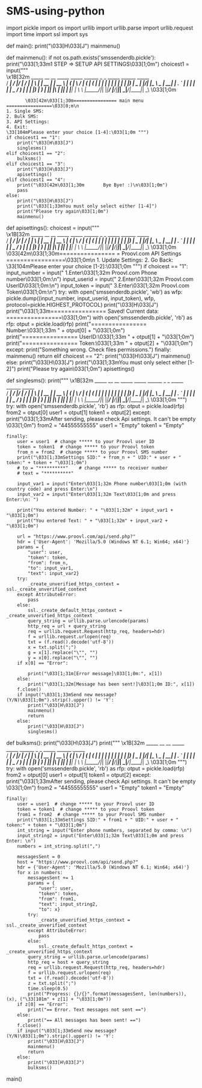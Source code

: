 # SMS-using-python
import pickle
import os
import urllib
import urllib.parse
import urllib.request
import time
import ssl
import sys


def main():
    print("\033[H\033[J")
    mainmenu()


def mainmenu():
    if not os.path.exists('smssenderdb.pickle'):
        print("\033[1;33m1 STEP => SETUP API SETTINGS\033[1;0m")
    choicest1 = input("""     
  \x1B[32m _____ __  __  _____    _____ ______ _   _ _____  ______ _____  
  / ____|  \/  |/ ____|  / ____|  ____| \ | |  __ \|  ____|  __ \ 
 | (___ | \  / | (___   | (___ | |__  |  \| | |  | | |__  | |__) |
  \___ \| |\/| |\___ \   \___ \|  __| | . ` | |  | |  __| |  _  / 
  ____) | |  | |____) |  ____) | |____| |\  | |__| | |____| | \ \ 
 |_____/|_|  |_|_____/  |_____/|______|_| \_|_____/|______|_|  \_\ \033[1;0m

           \033[42m\033[1;30m================ main menu =================\033[0;m\n
    1. Single SMS:   
    2. Bulk SMS:     
    3. API Settings: 
    4. Exit:         
    \33[104mPlease enter your choice [1-4]:\033[1;0m """)
    if choicest1 == "1":
        print("\033[H\033[J")
        singlesms()
    elif choicest1 == "2":
        bulksms()
    elif choicest1 == "3":
        print("\033[H\033[J")
        apisettings()
    elif choicest1 == "4":
        print("\033[42m\033[1;30m		Bye Bye! :)\n\033[1;0m")
        pass
    else:
        print("\033[H\033[J")
        print("\033[1;33mYou must only select either [1-4]")
        print("Please try again\033[1;0m")
        mainmenu()


def apisettings():
    choicest = input("""  
   \x1B[32m _____ __  __  _____    _____ ______ _   _ _____  ______ _____  
  / ____|  \/  |/ ____|  / ____|  ____| \ | |  __ \|  ____|  __ \ 
 | (___ | \  / | (___   | (___ | |__  |  \| | |  | | |__  | |__) |
  \___ \| |\/| |\___ \   \___ \|  __| | . ` | |  | |  __| |  _  / 
  ____) | |  | |____) |  ____) | |____| |\  | |__| | |____| | \ \ 
 |_____/|_|  |_|_____/  |_____/|______|_| \_|_____/|______|_|  \_\ \033[1;0m  
          \033[42m\033[1;30m================ = Proovl.com API Settings =================\033[1;0m\n
    1. Update Settings:
    2. Go Back:
    \33[104mPlease enter your choice [1-2]:\033[1;0m """)
    if choicest == "1":
        input_number = input("  1.Enter\033[1;32m Proovl.com Phone number\033[1;0m:\n")
        input_userid = input("  2.Enter\033[1;32m Proovl.com UserID\033[1;0m:\n")
        input_token = input("   3.Enter\033[1;32m Proovl.com Token\033[1;0m:\n")
        try:
            with open('smssenderdb.pickle', 'wb') as wfp:
                pickle.dump((input_number, input_userid, input_token), wfp, protocol=pickle.HIGHEST_PROTOCOL)
            print("\033[H\033[J")
            print("\033[1;33m================ Saved! Current data: ================\033[1;0m")
            with open('smssenderdb.pickle', 'rb') as rfp:
                otput = pickle.load(rfp)
            print("================ Number:\033[1;33m " + otput[0] + "\033[1;0m")
            print("================ UserID:\033[1;33m " + otput[1] + "\033[1;0m")
            print("================ Token:\033[1;33m " + otput[2] + "\033[1;0m")
        except:
            print("Something wrong. Check files permissions.")
        finally:
            mainmenu()
            return
    elif choicest == "2":
        print("\033[H\033[J")
        mainmenu()
    else:
        print("\033[H\033[J")
        print("\033[1;33mYou must only select either [1-2]")
        print("Please try again\033[1;0m")
        apisettings()


def singlesms():
    print(""" 
  \x1B[32m _____ __  __  _____    _____ ______ _   _ _____  ______ _____  
  / ____|  \/  |/ ____|  / ____|  ____| \ | |  __ \|  ____|  __ \ 
 | (___ | \  / | (___   | (___ | |__  |  \| | |  | | |__  | |__) |
  \___ \| |\/| |\___ \   \___ \|  __| | . ` | |  | |  __| |  _  / 
  ____) | |  | |____) |  ____) | |____| |\  | |__| | |____| | \ \ 
 |_____/|_|  |_|_____/  |_____/|______|_| \_|_____/|______|_|  \_\ \033[1;0m
  """)
    try:
        with open('smssenderdb.pickle', 'rb') as rfp:
            otput = pickle.load(rfp)
        from2 = otput[0]
        user1 = otput[1]
        token1 = otput[2]
    except:
        print("\033[1;33mAfter sending, please check Api settings. It can't be empty \033[1;0m")
        from2 = "44555555555"
        user1 = "Empty"
        token1 = "Empty"

    finally:
        user = user1  # change ***** to your Proovl user ID
        token = token1  # change ***** to your Proovl token
        from_n = from2  # change ***** to your Proovl SMS number
        print("\033[1;33mSettings SID:" + from_n + " UID:" + user + " token:" + token + "\033[1;0m")
        # to = "**********"    # change ***** to receiver number
        # text = "**********"

        input_var1 = input("Enter\033[1;32m Phone number\033[1;0m (with country code) and press Enter:\n")
        input_var2 = input("Enter\033[1;32m Text\033[1;0m and press Enter:\n: ")

        print("You entered Number: " + "\033[1;32m" + input_var1 + "\033[1;0m")
        print("You entered Text: " + "\033[1;32m" + input_var2 + "\033[1;0m")

        url = "https://www.proovl.com/api/send.php?"
        hdr = {'User-Agent': 'Mozilla/5.0 (Windows NT 6.1; Win64; x64)'}
        params = {
            "user": user,
            "token": token,
            "from": from_n,
            "to": input_var1,
            "text": input_var2}
        try:
            _create_unverified_https_context = ssl._create_unverified_context
        except AttributeError:
            pass
        else:
            ssl._create_default_https_context = _create_unverified_https_context
            query_string = urllib.parse.urlencode(params)
            http_req = url + query_string
            req = urllib.request.Request(http_req, headers=hdr)
            f = urllib.request.urlopen(req)
            txt = (f.read().decode('utf-8'))
            x = txt.split(";")
            g = x[1].replace("\"", "")
            y = x[0].replace("\"", "")
        if x[0] == "Error":

            print("\033[1;31m[Error message]\033[1;0m:", x[1])
        else:
            print("\033[1;32m[Message has been sent!]\033[1;0m ID:", x[1])
        f.close()
        if input("\033[1;33mSend new message? (Y/N)\033[1;0m").strip().upper() != 'Y':
            print("\033[H\033[J")
            mainmenu()
            return
        else:
            print("\033[H\033[J")
            singlesms()


def bulksms():
    print("\033[H\033[J")
    print(""" 
  \x1B[32m _____ __  __  _____    _____ ______ _   _ _____  ______ _____  
  / ____|  \/  |/ ____|  / ____|  ____| \ | |  __ \|  ____|  __ \ 
 | (___ | \  / | (___   | (___ | |__  |  \| | |  | | |__  | |__) |
  \___ \| |\/| |\___ \   \___ \|  __| | . ` | |  | |  __| |  _  / 
  ____) | |  | |____) |  ____) | |____| |\  | |__| | |____| | \ \ 
 |_____/|_|  |_|_____/  |_____/|______|_| \_|_____/|______|_|  \_\ \033[1;0m
  """)
    try:
        with open('smssenderdb.pickle', 'rb') as rfp:
            otput = pickle.load(rfp)
        from2 = otput[0]
        user1 = otput[1]
        token1 = otput[2]
    except:
        print("\033[1;33mAfter sending, please check Api settings. It can't be empty \033[1;0m")
        from2 = "44555555555"
        user1 = "Empty"
        token1 = "Empty"

    finally:
        user = user1  # change ***** to your Proovl user ID
        token = token1  # change ***** to your Proovl token
        from1 = from2  # change ***** to your Proovl SMS number
        print("\033[1;33mSettings SID:" + from1 + " UID:" + user + " token:" + token + "\033[1;0m")
        int_string = input("Enter phone numbers, separated by comma: \n")
        input_string2 = input("Enter\033[1;32m Text\033[1;0m and press Enter: \n")
        numbers = int_string.split(",")

        messagesSent = 0
        host = "https://www.proovl.com/api/send.php?"
        hdr = {'User-Agent': 'Mozilla/5.0 (Windows NT 6.1; Win64; x64)'}
        for x in numbers:
            messagesSent += 1
            params = {
                "user": user,
                "token": token,
                "from": from1,
                "text": input_string2,
                "to": x}
            try:
                _create_unverified_https_context = ssl._create_unverified_context
            except AttributeError:
                pass
            else:
                ssl._create_default_https_context = _create_unverified_https_context
            query_string = urllib.parse.urlencode(params)
            http_req = host + query_string
            req = urllib.request.Request(http_req, headers=hdr)
            f = urllib.request.urlopen(req)
            txt = (f.read().decode('utf-8'))
            z = txt.split(";")
            time.sleep(0.5)
            print("Progress: {}/{}".format(messagesSent, len(numbers)), (x), ("\33[101m" + z[1] + "\033[1;0m"))
        if z[0] == "Error":
            print("== Error. Text messages not sent ==")
        else:
            print("== All messages has been sent! ==")
        f.close()
        if input("\033[1;33mSend new message? (Y/N)\033[1;0m").strip().upper() != 'Y':
            print("\033[H\033[J")
            mainmenu()
            return
        else:
            print("\033[H\033[J")
            bulksms()


main()
